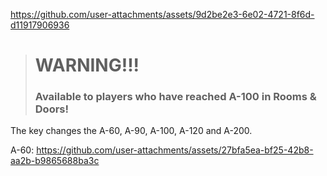 
https://github.com/user-attachments/assets/9d2be2e3-6e02-4721-8f6d-d11917906936
> # WARNING!!! 
> ### Available to players who have reached A-100 in Rooms & Doors!

The key changes the A-60, A-90, A-100, A-120 and A-200.

A-60: https://github.com/user-attachments/assets/27bfa5ea-bf25-42b8-aa2b-b9865688ba3c



